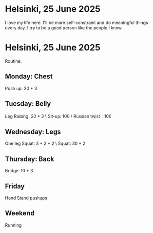 # Helsinki, 25 June 2025
I love my life here. I'll be more self-constraint and do meaningful things every day. I try to be a good person like the people I know.

# Helsinki, 25 June 2025
Routine: 
## Monday: Chest 
Push up: 20 * 3 
## Tuesday: Belly
Leg Raising: 20 * 3 \\
Sit-up: 100 \\
Russian twist：100 
## Wednesday: Legs
One leg Squat: 3 * 2 *  2 \\
Squat: 30 * 2 
## Thursday: Back
Bridge: 10 * 3
## Friday
Hand Stand pushups

## Weekend
Running




